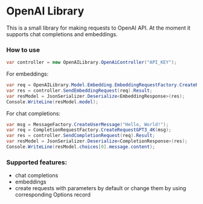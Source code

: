 # OpenAI Library

This is a small library for making requests to OpenAI API. At the moment it supports chat completions and embeddings.

### How to use
```csharp
var controller = new OpenAILibrary.OpenAiController("API_KEY");
```
For embeddings:
```csharp
var req = OpenAILibrary.Model.Embedding.EmbeddingRequestFactory.CreateRequestModelSmall("Hello, World!");
var res = controller.SendEmbeddingRequest(req).Result;
var resModel = JsonSerializer.Deserialize<EmbeddingResponse>(res);
Console.WriteLine(resModel.model);
```
For chat completions:
```csharp
var msg = MessageFactory.CreateUserMessage("Hello, World!");
var req = CompletionRequestFactory.CreateRequestGPT3_4K(msg);
var res = controller.SendCompletionRequest(req).Result;
var resModel = JsonSerializer.Deserialize<CompletionResponse>(res);
Console.WriteLine(resModel.choices[0].message.content);
```
### Supported features:

- chat completions
- embeddings
- create requests with parameters by default or change them by using corresponding Options record
